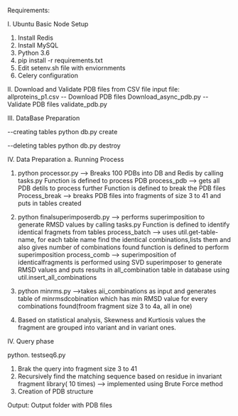 Requirements:

I. Ubuntu Basic Node Setup
1. Install Redis
2. Install MySQL
3. Python 3.6
4. pip install -r requirements.txt
5. Edit setenv.sh file with enviornments
6. Celery configuration


II. Download and Validate PDB files from CSV file
input file: allproteins_p1.csv
-- Download PDB files
Download_async_pdb.py
-- Validate PDB files
validate_pdb.py


III. DataBase Preparation

--creating tables
python db.py create

--deleting tables
python db.py destroy


IV. Data Preparation
a. Running Process

1. python processor.py --> Breaks 100 PDBs into DB and Redis by calling tasks.py
	Function is defined to process PDB
        	process_pdb --> gets all PDB detils to process further
	Function is defined to break the PDB files
		Process_break --> breaks PDB files into fragments of size 3 to 41 and puts in tables created 

2. python finalsuperimposerdb.py --> performs superimposition to generate RMSD values by calling tasks.py
	Function is defined to identify identical fragmets from tables
		process_batch --> uses util.get-table-name, for each table name find the identical combinations,lists them and also gives number of combinations found
	function is defined to perform superimposition 
		process_comb --> superimposition of identicalfragments is performed using SVD superimposer to generate RMSD values and puts results in all_combination table in database using util.insert_all_combinations

3. python minrms.py -->takes aii_combinations as input and generates table of minrmsdcobination which has min RMSD value for every combinations found(froom fragment size 3 to 4a, all in one)

4. Based on statistical analysis, Skewness and Kurtiosis values the fragment are grouped into variant and in variant ones.


IV. Query phase

python. testseq6.py

1. Brak the query into fragment size 3 to 41
2. Recursively find the matching sequence based on residue in invariant fragment library( 10 times) --> implemented using Brute Force method
3. Creation of PDB structure 


Output: Output folder with PDB files
